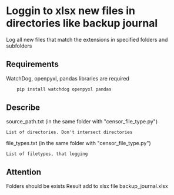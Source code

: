 # Loggin to xlsx new files in directories like backup journal
Log all new files that match the extensions in specified folders and subfolders

## Requirements
WatchDog, openpyxl, pandas libraries are required
```python
    pip install watchdog openpyxl pandas
```
## Describe
source_path.txt (in the same folder with "censor_file_type.py")

    List of directories. Don't intersect directories

file_types.txt (in the same folder with "censor_file_type.py")
    
    List of filetypes, that logging
    
## Attention
Folders should be exists
Result add to xlsx file backup_journal.xlsx
